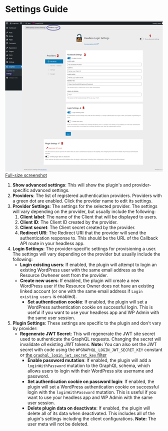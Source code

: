 # Settings Guide

<a href="https://raw.githubusercontent.com/axewp/wp-graphql-headless-login/main/assets/screenshot-1.png" target="_blank"><img src="./../assets/screenshot-1.png" alt="Screenshot of the Headless Login for WPGraphQL settings page" width="600" height="auto" /><br />
Full-size screenshot</a>
</a>

1. **Show advanced settings**: This will show the plugin's and provider-specific advanced settings.
2. **Providers**: The list of registered authentication providers. Providers with a green dot are enabled. Click the provider name to edit its settings.
3. **Provider Settings**: The settings for the selected provider. The settings will vary depending on the provider, but usually include the following:
   1. **Client label**: The name of the Client that will be displayed to users.
   2. **Client ID**: The Client ID created by the provider.
   3. **Client secret**: The Client secret created by the provider.
   4. **Redirect URI**: The Redirect URI that the provider will send the authentication response to. This should be the URL of the Callback API route in your headless app.
4. **Login Settings**: The provider-specific settings for provisioning a user. The settings will vary depending on the provider but usually include the following:
   * **Login existing users**: If enabled, the plugin will attempt to login an existing WordPress user with the same email address as the Resource Owhener sent from the provider.
   * **Create new users**: If enabled, the plugin will create a new WordPress user if the Resource Owner does not have an existing linked account (or one with the same email address if `Login existing users` is enabled).
	 * **Set authentication cookie**: If enabled, the plugin will set a WordPress authentication cookie on successful login. This is useful if you want to use your headless app and WP Admin with the same user session.
5. **Plugin Settings**: These settings are specific to the plugin and don't vary by provider:
   * **Regenerate JWT Secret**: This will regenerate the JWT site secret used to authenticate the GraphQL requests. Changing the secret will invalidate _all_ existing JWT tokens.
	 **Note:** You can also set the JWT secret with code using the `WPGRAPHQL_LOGIN_JWT_SECRET_KEY` constant or [the `graphql_login_jwt_secret_key` filter](filters.md#graphql_login_jwt_secret_key)
	 * **Enable password mutation**: If enabled, the plugin will add a `loginWithPassword` mutation to the GraphQL schema, which allows users to login with their WordPress site username and password.
	 * **Set authentication cookie on password login**: If enabled, the plugin will set a WordPress authentication cookie on successful login with the `loginWithPassword` mutation. This is useful if you want to use your headless app and WP Admin with the same user session.
	 * **Delete plugin data on deactivate**: If enabled, the plugin will delete all of its data when deactivated. This includes all of the plugin's settings including the client configurations. **Note:** The user meta will not be deleted.
